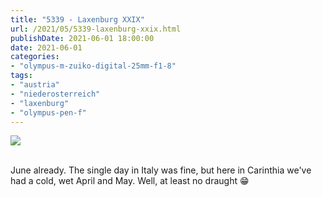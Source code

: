 ```yaml
---
title: "5339 - Laxenburg XXIX"
url: /2021/05/5339-laxenburg-xxix.html
publishDate: 2021-06-01 18:00:00
date: 2021-06-01
categories:
- "olympus-m-zuiko-digital-25mm-f1-8"
tags:
- "austria"
- "niederosterreich"
- "laxenburg"
- "olympus-pen-f"
---
```

<div class="container">
<div class="center"><a target="_blank" href="https://d25zfm9zpd7gm5.cloudfront.net/1200x1200/2019/20190422_133349_lr.jpg"><img class="webfeedsFeaturedVisual" src="https://d25zfm9zpd7gm5.cloudfront.net/0600x0600/2019/20190422_133349_lr.jpg" /></a></div>
</div>
<br />

June already. The single day in Italy was fine, but here in
Carinthia we've had a cold, wet April and May. Well, at
least no draught :grin:
